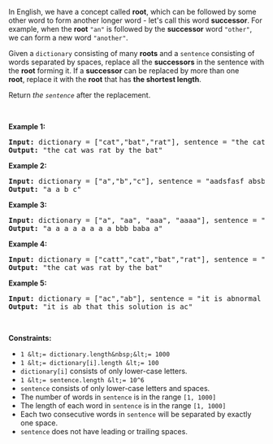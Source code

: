 In English, we have a concept called __root__, which can be followed by some other word&nbsp;to form another longer word - let's call this word __successor__. For example, when the __root__ `` "an" `` is&nbsp;followed by the __successor__&nbsp;word&nbsp;`` "other" ``, we&nbsp;can form a new word `` "another" ``.

Given a `` dictionary `` consisting of many __roots__ and a `` sentence ``&nbsp;consisting of words separated by spaces, replace all the __successors__ in the sentence with the __root__ forming it. If a __successor__ can be replaced by more than one __root__,&nbsp;replace it with the __root__ that has&nbsp;__the shortest length__.

Return _the `` sentence ``_ after the replacement.

&nbsp;

__Example 1:__

<pre><strong>Input:</strong> dictionary = ["cat","bat","rat"], sentence = "the cattle was rattled by the battery"
<strong>Output:</strong> "the cat was rat by the bat"
</pre>

__Example 2:__

<pre><strong>Input:</strong> dictionary = ["a","b","c"], sentence = "aadsfasf absbs bbab cadsfafs"
<strong>Output:</strong> "a a b c"
</pre>

__Example 3:__

<pre><strong>Input:</strong> dictionary = ["a", "aa", "aaa", "aaaa"], sentence = "a aa a aaaa aaa aaa aaa aaaaaa bbb baba ababa"
<strong>Output:</strong> "a a a a a a a a bbb baba a"
</pre>

__Example 4:__

<pre><strong>Input:</strong> dictionary = ["catt","cat","bat","rat"], sentence = "the cattle was rattled by the battery"
<strong>Output:</strong> "the cat was rat by the bat"
</pre>

__Example 5:__

<pre><strong>Input:</strong> dictionary = ["ac","ab"], sentence = "it is abnormal that this solution is accepted"
<strong>Output:</strong> "it is ab that this solution is ac"
</pre>

&nbsp;

__Constraints:__

*   `` 1 &lt;= dictionary.length&nbsp;&lt;= 1000 ``
*   `` 1 &lt;= dictionary[i].length &lt;= 100 ``
*   `` dictionary[i] ``&nbsp;consists of only lower-case letters.
*   `` 1 &lt;= sentence.length &lt;= 10^6 ``
*   `` sentence ``&nbsp;consists of only lower-case letters and spaces.
*   The number of words in&nbsp;`` sentence ``&nbsp;is in the range `` [1, 1000] ``
*   The length of each word in&nbsp;`` sentence ``&nbsp;is in the range `` [1, 1000] ``
*   Each two consecutive words in&nbsp;`` sentence ``&nbsp;will be separated by exactly one space.
*   `` sentence ``&nbsp;does not have leading or trailing spaces.